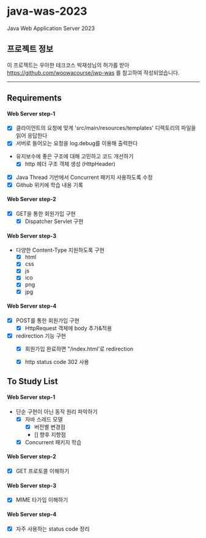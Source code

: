 # java-was-2023

Java Web Application Server 2023

## 프로젝트 정보

이 프로젝트는 우아한 테크코스 박재성님의 허가를 받아 https://github.com/woowacourse/jwp-was
를 참고하여 작성되었습니다.


---


## Requirements
#### Web Server step-1
- [x] 클라이언트의 요청에 맞게 'src/main/resources/templates' 디렉토리의 파일을 읽어 응답한다
- [x] 서버로 들어오는 요청을 log.debug를 이용해 출력한다
- 유지보수에 좋은 구조에 대해 고민하고 코드 개선하기
  - [x] http 헤더 구조 객체 생성 (HttpHeader)
- [x] Java Thread 기반에서 Concurrent 패키지 사용하도록 수정
- [x] Github 위키에 학습 내용 기록
#### Web Server step-2
- [x] GET을 통한 회원가입 구현
  - [x] Dispatcher Servlet 구현
#### Web Server step-3
- 다양한 Content-Type 지원하도록 구현
  - [x] html
  - [x] css
  - [x] js
  - [x] ico
  - [x] png
  - [x] jpg 
#### Web Server step-4
- [x] POST를 통한 회원가입 구현
  - [x] HttpRequest 객체에 body 추가&적용 
- [x] redirection 기능 구현
  - [x] 회원가입 완료하면 "/index.html'로 redirection
  - [x] http status code 302 사용


## To Study List
#### Web Server step-1
- 단순 구현이 아닌 동작 원리 파악하기
  - [x] 자바 스레드 모델 
    - [x] 버전별 변경점
    - [] 향후 지향점
  - [x] Concurrent 패키지 학습
#### Web Server step-2
- [x] GET 프로토콜 이해하기
#### Web Server step-3
- [x] MIME 타가입 이해하기
#### Web Server step-4
- [x] 자주 사용하는 status code 정리

